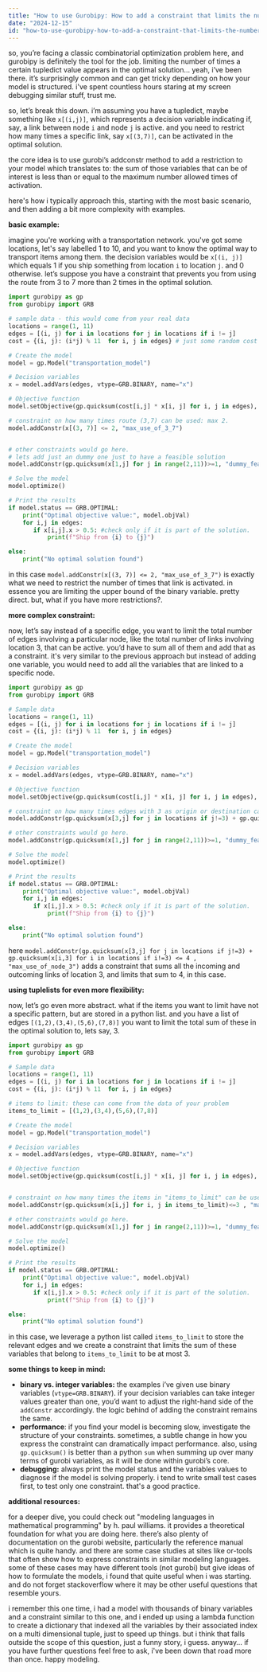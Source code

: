 ```yaml
---
title: "How to use Gurobipy: How to add a constraint that limits the number of times a certain tupledict value can appear in the optimal solution?"
date: "2024-12-15"
id: "how-to-use-gurobipy-how-to-add-a-constraint-that-limits-the-number-of-times-a-certain-tupledict-value-can-appear-in-the-optimal-solution"
---
```


so, you’re facing a classic combinatorial optimization problem here, and gurobipy is definitely the tool for the job. limiting the number of times a certain tupledict value appears in the optimal solution… yeah, i’ve been there. it’s surprisingly common and can get tricky depending on how your model is structured. i've spent countless hours staring at my screen debugging similar stuff, trust me.

so, let’s break this down. i’m assuming you have a tupledict, maybe something like `x[(i,j)]`, which represents a decision variable indicating if, say, a link between node `i` and node `j` is active. and you need to restrict how many times a specific link, say `x[(3,7)]`, can be activated in the optimal solution.

the core idea is to use gurobi’s addconstr method to add a restriction to your model which translates to: the sum of those variables that can be of interest is less than or equal to the maximum number allowed times of activation.

here's how i typically approach this, starting with the most basic scenario, and then adding a bit more complexity with examples.

**basic example:**

imagine you're working with a transportation network. you've got some locations, let's say labelled 1 to 10, and you want to know the optimal way to transport items among them. the decision variables would be `x[(i, j)]` which equals 1 if you ship something from location `i` to location `j`. and 0 otherwise. let’s suppose you have a constraint that prevents you from using the route from 3 to 7 more than 2 times in the optimal solution.

```python
import gurobipy as gp
from gurobipy import GRB

# sample data - this would come from your real data
locations = range(1, 11)
edges = [(i, j) for i in locations for j in locations if i != j]
cost = {(i, j): (i*j) % 11  for i, j in edges} # just some random cost

# Create the model
model = gp.Model("transportation_model")

# Decision variables
x = model.addVars(edges, vtype=GRB.BINARY, name="x")

# Objective function
model.setObjective(gp.quicksum(cost[i,j] * x[i, j] for i, j in edges), GRB.MINIMIZE)

# constraint on how many times route (3,7) can be used: max 2.
model.addConstr(x[(3, 7)] <= 2, "max_use_of_3_7")


# other constraints would go here.
# lets add just an dummy one just to have a feasible solution
model.addConstr(gp.quicksum(x[1,j] for j in range(2,11))>=1, "dummy_feasibility")

# Solve the model
model.optimize()

# Print the results
if model.status == GRB.OPTIMAL:
    print("Optimal objective value:", model.objVal)
    for i,j in edges:
       if x[i,j].x > 0.5: #check only if it is part of the solution.
           print(f"Ship from {i} to {j}")

else:
    print("No optimal solution found")
```
in this case `model.addConstr(x[(3, 7)] <= 2, "max_use_of_3_7")` is exactly what we need to restrict the number of times that link is activated. in essence you are limiting the upper bound of the binary variable. pretty direct.
but, what if you have more restrictions?.

**more complex constraint:**

now, let’s say instead of a specific edge, you want to limit the total number of edges involving a particular node, like the total number of links involving location 3,  that can be active. you’d have to sum all of them and add that as a constraint. it's very similar to the previous approach but instead of adding one variable, you would need to add all the variables that are linked to a specific node.

```python
import gurobipy as gp
from gurobipy import GRB

# Sample data
locations = range(1, 11)
edges = [(i, j) for i in locations for j in locations if i != j]
cost = {(i, j): (i*j) % 11  for i, j in edges}

# Create the model
model = gp.Model("transportation_model")

# Decision variables
x = model.addVars(edges, vtype=GRB.BINARY, name="x")

# Objective function
model.setObjective(gp.quicksum(cost[i,j] * x[i, j] for i, j in edges), GRB.MINIMIZE)

# constraint on how many times edges with 3 as origin or destination can be used: max 4
model.addConstr(gp.quicksum(x[3,j] for j in locations if j!=3) + gp.quicksum(x[i,3] for i in locations if i!=3) <= 4 , "max_use_of_node_3")

# other constraints would go here.
model.addConstr(gp.quicksum(x[1,j] for j in range(2,11))>=1, "dummy_feasibility")

# Solve the model
model.optimize()

# Print the results
if model.status == GRB.OPTIMAL:
    print("Optimal objective value:", model.objVal)
    for i,j in edges:
       if x[i,j].x > 0.5: #check only if it is part of the solution.
           print(f"Ship from {i} to {j}")

else:
    print("No optimal solution found")

```
here `model.addConstr(gp.quicksum(x[3,j] for j in locations if j!=3) + gp.quicksum(x[i,3] for i in locations if i!=3) <= 4 , "max_use_of_node_3")` adds a constraint that sums all the incoming and outcoming links of location 3, and limits that sum to 4, in this case.

**using tuplelists for even more flexibility:**

now, let’s go even more abstract. what if the items you want to limit have not a specific pattern, but are stored in a python list. and you have a list of edges `[(1,2),(3,4),(5,6),(7,8)]` you want to limit the total sum of these in the optimal solution to, lets say, 3.

```python
import gurobipy as gp
from gurobipy import GRB

# Sample data
locations = range(1, 11)
edges = [(i, j) for i in locations for j in locations if i != j]
cost = {(i, j): (i*j) % 11  for i, j in edges}

# items to limit: these can come from the data of your problem
items_to_limit = [(1,2),(3,4),(5,6),(7,8)]

# Create the model
model = gp.Model("transportation_model")

# Decision variables
x = model.addVars(edges, vtype=GRB.BINARY, name="x")

# Objective function
model.setObjective(gp.quicksum(cost[i,j] * x[i, j] for i, j in edges), GRB.MINIMIZE)


# constraint on how many times the items in "items_to_limit" can be used: max 3
model.addConstr(gp.quicksum(x[i,j] for i, j in items_to_limit)<=3 , "max_use_of_items_to_limit")

# other constraints would go here.
model.addConstr(gp.quicksum(x[1,j] for j in range(2,11))>=1, "dummy_feasibility")

# Solve the model
model.optimize()

# Print the results
if model.status == GRB.OPTIMAL:
    print("Optimal objective value:", model.objVal)
    for i,j in edges:
       if x[i,j].x > 0.5: #check only if it is part of the solution.
           print(f"Ship from {i} to {j}")

else:
    print("No optimal solution found")

```
in this case, we leverage a python list called `items_to_limit` to store the relevant edges and we create a constraint that limits the sum of these variables that belong to `items_to_limit` to be at most 3.

**some things to keep in mind:**

*   **binary vs. integer variables:** the examples i’ve given use binary variables (`vtype=GRB.BINARY`). if your decision variables can take integer values greater than one, you’d want to adjust the right-hand side of the `addConstr` accordingly. the logic behind of adding the constraint remains the same.
*   **performance**: if you find your model is becoming slow, investigate the structure of your constraints. sometimes, a subtle change in how you express the constraint can dramatically impact performance. also, using `gp.quicksum()` is better than a python `sum` when summing up over many terms of gurobi variables, as it will be done within gurobi’s core.
*   **debugging:** always print the model status and the variables values to diagnose if the model is solving properly. i tend to write small test cases first, to test only one constraint. that's a good practice.

**additional resources:**

for a deeper dive, you could check out "modeling languages in mathematical programming" by h. paul williams. it provides a theoretical foundation for what you are doing here. there’s also plenty of documentation on the gurobi website, particularly the reference manual which is quite handy. and there are some case studies at sites like or-tools that often show how to express constraints in similar modeling languages. some of these cases may have different tools (not gurobi) but give ideas of how to formulate the models, i found that quite useful when i was starting. and do not forget stackoverflow where it may be other useful questions that resemble yours.

i remember this one time, i had a model with thousands of binary variables and a constraint similar to this one, and i ended up using a lambda function to create a dictionary that indexed all the variables by their associated index on a multi dimensional tuple, just to speed up things. but i think that falls outside the scope of this question, just a funny story, i guess. anyway… if you have further questions feel free to ask, i've been down that road more than once. happy modeling.

